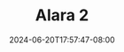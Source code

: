--- 
title: "Alara 2"
description: "nonton   Alara 2 yandex full vidio terbaru"
date: 2024-06-20T17:57:47-08:00
file_code: "4ravcv7xp4nf"
draft: false
cover: "4sqhktexfto55bu7.jpg"
tags: ["Alara", "bokep-indo", "bokep-viral", "bokep-ig"]
length: 1393
fld_id: "1483013"
foldername: "Alara update"
categories: ["Alara update"]
views: 0
---